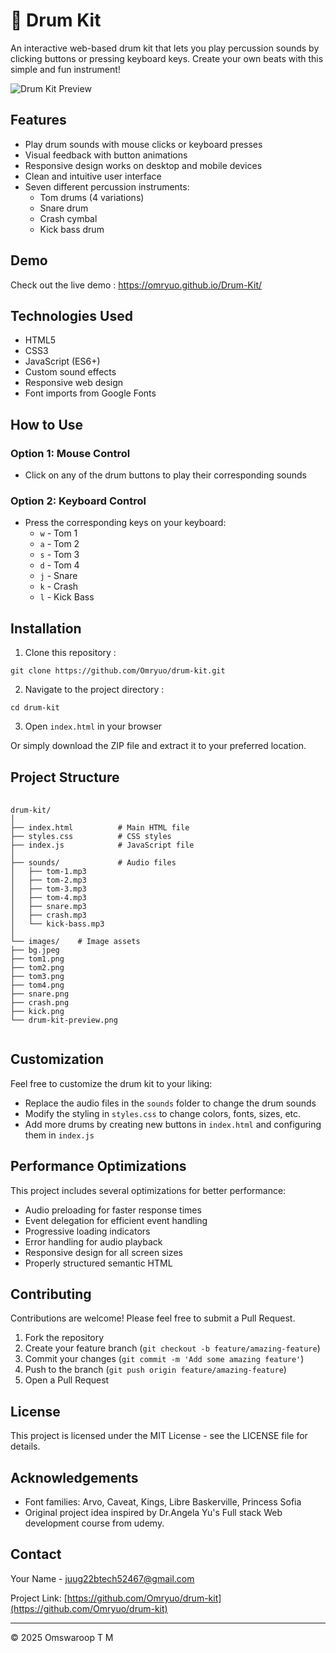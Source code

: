 # 🥁 Drum Kit

An interactive web-based drum kit that lets you play percussion sounds by clicking buttons or pressing keyboard keys. Create your own beats with this simple and fun instrument!

![Drum Kit Preview](./images/drum-kit-preview.png)

## Features

- Play drum sounds with mouse clicks or keyboard presses
- Visual feedback with button animations
- Responsive design works on desktop and mobile devices
- Clean and intuitive user interface
- Seven different percussion instruments:
  - Tom drums (4 variations)
  - Snare drum
  - Crash cymbal
  - Kick bass drum

## Demo

Check out the live demo : https://omryuo.github.io/Drum-Kit/

## Technologies Used

- HTML5
- CSS3
- JavaScript (ES6+)
- Custom sound effects
- Responsive web design
- Font imports from Google Fonts

## How to Use

### Option 1: Mouse Control
- Click on any of the drum buttons to play their corresponding sounds

### Option 2: Keyboard Control
- Press the corresponding keys on your keyboard:
  - `w` - Tom 1
  - `a` - Tom 2
  - `s` - Tom 3
  - `d` - Tom 4
  - `j` - Snare
  - `k` - Crash
  - `l` - Kick Bass

## Installation

1. Clone this repository : <br>
<pre><code>git clone https://github.com/Omryuo/drum-kit.git</code></pre>

2. Navigate to the project directory : <br>
<pre><code>cd drum-kit</code></pre>

3. Open `index.html` in your browser

Or simply download the ZIP file and extract it to your preferred location.

## Project Structure
<pre>
  <code>
drum-kit/
│
├── index.html          # Main HTML file
├── styles.css          # CSS styles
├── index.js            # JavaScript file
│
├── sounds/             # Audio files
│   ├── tom-1.mp3
│   ├── tom-2.mp3
│   ├── tom-3.mp3
│   ├── tom-4.mp3
│   ├── snare.mp3
│   ├── crash.mp3
│   └── kick-bass.mp3
│
└── images/    # Image assets
├── bg.jpeg
├── tom1.png
├── tom2.png
├── tom3.png
├── tom4.png
├── snare.png
├── crash.png
├── kick.png    
└── drum-kit-preview.png
  </code>
</pre>  

## Customization

Feel free to customize the drum kit to your liking:

- Replace the audio files in the `sounds` folder to change the drum sounds
- Modify the styling in `styles.css` to change colors, fonts, sizes, etc.
- Add more drums by creating new buttons in `index.html` and configuring them in `index.js`

## Performance Optimizations

This project includes several optimizations for better performance:

- Audio preloading for faster response times
- Event delegation for efficient event handling
- Progressive loading indicators
- Error handling for audio playback
- Responsive design for all screen sizes
- Properly structured semantic HTML

## Contributing

Contributions are welcome! Please feel free to submit a Pull Request.

1. Fork the repository
2. Create your feature branch (`git checkout -b feature/amazing-feature`)
3. Commit your changes (`git commit -m 'Add some amazing feature'`)
4. Push to the branch (`git push origin feature/amazing-feature`)
5. Open a Pull Request

## License

This project is licensed under the MIT License - see the LICENSE file for details.

## Acknowledgements

- Font families: Arvo, Caveat, Kings, Libre Baskerville, Princess Sofia
- Original project idea inspired by Dr.Angela Yu's Full stack Web development course from udemy.

## Contact

Your Name - [juug22btech52467@gmail.com](mailto:juug22btech52467@gmail.com)

Project Link: [https://github.com/Omryuo/drum-kit](https://github.com/Omryuo/drum-kit)

---

© 2025 Omswaroop T M
